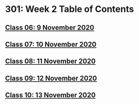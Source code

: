 # 301: Week 2 Table of Contents

## [Class 06: 9 November 2020](class06.md)

## [Class 07: 10 November 2020](class07.md)

## [Class 08: 11 November 2020](class08.md)

## [Class 09: 12 November 2020](class09.md)

## [Class 10: 13 November 2020](class10.md)
